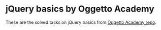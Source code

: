 jQuery basics by Oggetto Academy
===============================

These are the solved tasks on jQuery basics from [Oggetto Academy repo](https://github.com/oggetto-academy/jquery-handbook).
